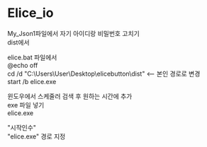 # Elice_io<br>
My_Json1파일에서 자기 아이디랑 비밀번호 고치기<br>
dist에서 <br>


elice.bat 파일에서 <br>
@echo off  <br>
cd /d "C:\Users\User\Desktop\elicebutton\dist"  <-- 본인 경로로 변경 <br>
start /b elice.exe  <br>

윈도우에서 스케줄러 검색 후 원하는 시간에 추가 <br> 
exe 파일 넣기  <br>
elice.exe  <br>  

"시작인수" <br>
"elice.exe" 경로 지정
